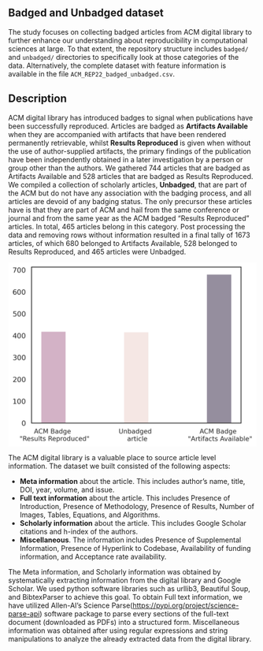 ## Badged and Unbadged dataset
The study focuses on collecting badged articles from ACM digital library to further enhance our understanding about reproducibility in computational sciences at large. To that extent, the repository structure includes `badged/` and `unbadged/` directories to specifically look at those categories of the data. Alternatively, the complete dataset with feature information is available in the file `ACM_REP22_badged_unbadged.csv`.

## Description
ACM digital library has introduced badges to signal when publications have been successfully reproduced. Articles are badged as **Artifacts Available** when they are accompanied with artifacts that have been rendered permanently retrievable, whilst **Results Reproduced** is given when without the use of author-supplied artifacts, the primary findings of the publication have been independently obtained in a later investigation by a person or group other than the authors. We gathered 744 articles that are badged as Artifacts Available and 528 articles that are badged as Results Reproduced. We compiled a collection of scholarly articles, **Unbadged**, that are part of the ACM but do not have any association with the badging process, and all articles are devoid of any badging status. The only precursor these articles have is that they are part of ACM and hail from the same conference or journal and from the same year as the ACM badged “Results Reproduced” articles. In total, 465 articles belong in this category. Post processing the data and removing rows without information resulted in a final tally of 1673 articles, of which 680 belonged to Artifacts Available, 528 belonged to Results Reproduced, and 465 articles were Unbadged.

<img src="media/count_badged_unbadged.png" alt="count-badged-unbadged" style="display: block; margin-right: auto"/>

The ACM digital library is a valuable place to source article level information. The dataset we built consisted of the following aspects:
- **Meta information** about the article. This includes author’s name, title, DOI, year, volume, and issue.
- **Full text information** about the article. This includes Presence of Introduction, Presence of Methodology, Presence of Results, Number of Images, Tables, Equations, and Algorithms.
- **Scholarly information** about the article. This includes Google Scholar citations and h-index of the authors.
- **Miscellaneous**. The information includes Presence of Supplemental Information, Presence of Hyperlink to Codebase, Availability of funding information, and Acceptance rate availability.

The Meta information, and Scholarly information was obtained by systematically extracting information from the digital library and Google Scholar. We used python software libraries such as urllib3, Beautiful Soup, and BibtexParser to achieve this goal. To obtain Full text information, we have utilized Allen-AI’s Science Parse(https://pypi.org/project/science-parse-api) software package to parse every sections of the full-text document (downloaded as PDFs) into a structured form. Miscellaneous information was obtained after using regular expressions and string manipulations to analyze the already extracted data from the digital library.




